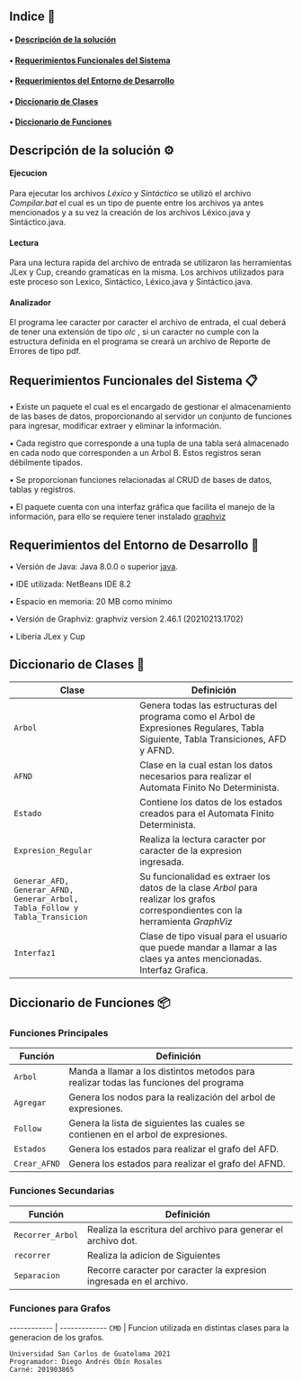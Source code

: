 
## Indice 🚀

#### • [Descripción de la solución](#descipcion-de-la-solucion-⚙️) ####

#### • [Requerimientos Funcionales del Sistema](#requerimientos-funcionales-del-sistema-📋) ####

#### • [Requerimientos del Entorno de Desarrollo](#requerimientos-del-entorno-de-desarrollo-🔧) ####

#### • [Diccionario de Clases](#diccionario-de-clases-📖) ####

#### • [Diccionario de Funciones](#diccionario-de-funciones-📦) ####


Descripción de la solución ⚙️
-----------------------

#### Ejecucion ####

Para ejecutar los archivos _Léxico_ y _Sintáctico_ se utilizó el archivo _*Compilar.bat*_ el cual es un tipo de puente entre los archivos ya antes mencionados y a su vez la creación de los archivos Léxico.java y Sintáctico.java.

#### Lectura ####

Para una lectura rapida del archivo de entrada se utilizaron las herramientas JLex y Cup, creando gramaticas en la misma. Los archivos utilizados para este proceso son Lexico, Sintáctico, Léxico.java y Sintáctico.java.

#### Analizador ####

El programa lee caracter por caracter el archivo de entrada, el cual deberá de tener una extensión de tipo _olc_ , si un caracter no cumple con la estructura definida en el programa se creará un archivo de Reporte de Errores de tipo pdf.

Requerimientos Funcionales del Sistema 📋
-----------------------
• Existe un paquete el cual es el encargado de gestionar el almacenamiento de las bases de datos, proporcionando al servidor un conjunto de funciones para ingresar, modificar extraer y eliminar la información.

• Cada registro que corresponde a una tupla de una tabla será almacenado en cada nodo que corresponden a un Arbol B. Estos registros seran débilmente tipados.

• Se proporcionan funciones relacionadas al CRUD de bases de datos, tablas y registros.

• El paquete cuenta con una interfaz gráfica que facilita el manejo de la información, para ello se requiere tener instalado [graphviz](https://graphviz.org/download/)


Requerimientos del Entorno de Desarrollo 🔧
-----------------------
• Versión de Java: Java 8.0.0 o superior [java](https://www.oracle.com/technetwork/es/java/javase/downloads/jdk-netbeans-jsp-3413139-esa.html).

• IDE utilizada: NetBeans IDE 8.2

• Espacio en memoria: 20 MB como mínimo

• Versión de Graphviz:  graphviz version 2.46.1 (20210213.1702)

• Liberia JLex y Cup

Diccionario de Clases 📖
-----------------------
Clase |  Definición 
------------ | -------------
`Arbol` | Genera todas las estructuras del programa como el Arbol de Expresiones Regulares, Tabla Siguiente, Tabla Transiciones, AFD y AFND.
`AFND` | Clase en la cual estan los datos necesarios para realizar el Automata Finito No Determinista.
`Estado` | Contiene los datos de los estados creados para el Automata Finito Determinista.
`Expresion_Regular` | Realiza la lectura caracter por caracter de la expresion ingresada.
`Generar_AFD, Generar_AFND, Generar_Arbol, Tabla_Follow y Tabla_Transicion` | Su funcionalidad es extraer los datos de la clase _Arbol_ para realizar los grafos correspondientes con la herramienta _GraphViz_
`Interfaz1` | Clase de tipo visual para el usuario que puede mandar a llamar a las claes ya antes mencionadas. Interfaz Grafica.

Diccionario de Funciones 📦
-----------------------

### Funciones Principales ###

Función |  Definición 
------------ | -------------
`Arbol` | Manda a llamar a los distintos metodos para realizar todas las funciones del programa
`Agregar` | Genera los nodos para la realización del arbol de expresiones.
`Follow` | Genera la lista de siguientes las cuales se contienen en el arbol de expresiones.
`Estados` | Genera los estados para realizar el grafo del AFD.
`Crear_AFND` | Genera los estados para realizar el grafo del AFND.

### Funciones Secundarias  ###

Función |  Definición 
------------ | -------------
`Recorrer_Arbol` | Realiza la escritura del archivo para generar el archivo dot.
`recorrer` | Realiza la adicion de Siguientes 
`Separacion` | Recorre caracter por caracter la expresion ingresada en el archivo. 

### Funciones para Grafos ###
------------ | -------------
`CMD` | Funcion utilizada en distintas clases para la generacion de los grafos.


```
Universidad San Carlos de Guatelama 2021
Programador: Diego Andrés Obín Rosales
Carné: 201903865
```

